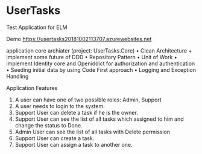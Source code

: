 # UserTasks
Test Application for ELM

Demo
https://usertasks20181002113707.azurewebsites.net

application core archiater (project: UserTasks.Core)
• Clean Architecture + implement some future of DDD
• Repository Pattern
• Unit of Work
• implement Identity core and Openiddict for authorization and authentication
• Seeding initial data by using Code First approach
• Logging and Exception Handling

Application Features
1. A user can have one of two possible roles: Admin, Support
2. A user needs to login to the system.
3. Support User can delete a task if he is the owner.
4. Support User can see the list of all tasks which assigned to him and change the status to Done.
5. Admin User can see the list of all tasks with Delete permission
5. Support User can create a task.
5. Support User can assign a task to another one. 
